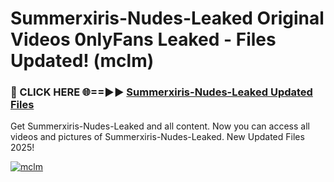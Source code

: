 # Summerxiris-Nudes-Leaked Original Videos 0nlyFans Leaked - Files Updated! (mclm)

<h3>🔴 CLICK HERE 🌐==►► <a href="https://tinyurl.com/yc6ubb5a" rel="nofollow">Summerxiris-Nudes-Leaked Updated Files</a></h3>

Get Summerxiris-Nudes-Leaked and all content. Now you can access all videos and pictures of Summerxiris-Nudes-Leaked. New Updated Files 2025!

[![mclm](https://i.imgur.com/7eu0CRL.gif)](https://tinyurl.com/yc6ubb5a)

